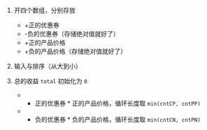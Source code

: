 1.	开四个数组，分别存放

	*	+正的优惠券
	*	-负的优惠券（存储绝对值就好了）
	*	+正的产品价格
	*	+负的产品价格（存储绝对值就好了）

2.	输入与排序（从大到小）

3.	总的收益 `total` 初始化为 `0`

	*	+ 正的优惠券 * 正的产品价格，循环长度取 `min(cntCP, cntPP)`

	*	+ 负的优惠券 * 负的产品价格，循环长度取 `min(cntCN, cntPN)`
